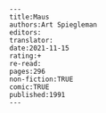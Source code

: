 
    ---
    title:Maus
    authors:Art Spiegleman
    editors:
    translator:
    date:2021-11-15
    rating:+
    re-read:
    pages:296
    non-fiction:TRUE
    comic:TRUE
    published:1991
    ---

    